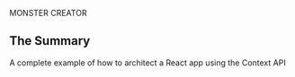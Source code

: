  MONSTER CREATOR

## The Summary

A complete example of how to architect a React app using the Context API

